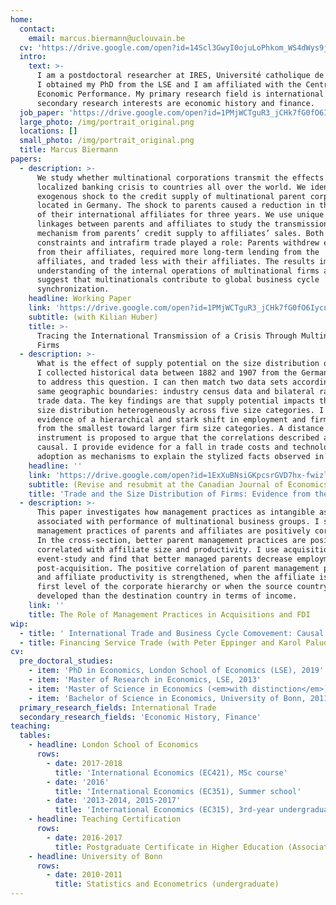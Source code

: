 ```yaml
---
home:
  contact:
    email: marcus.biermann@uclouvain.be
  cv: 'https://drive.google.com/open?id=14Scl3GwyI0ojuLoPhkom_WS4dWys9jGE'
  intro:
    text: >-
      I am a postdoctoral researcher at IRES, Université catholique de Louvain.
      I obtained my PhD from the LSE and I am affiliated with the Centre for
      Economic Performance. My primary research field is international trade. My
      secondary research interests are economic history and finance.
  job_paper: 'https://drive.google.com/open?id=1PMjWCTguR3_jCHk7fG0fO6IycnLCv9fc'
  large_photo: /img/portrait_original.png
  locations: []
  small_photo: /img/portrait_original.png
  title: Marcus Biermann
papers:
  - description: >-
      We study whether multinational corporations transmit the effects of a
      localized banking crisis to countries all over the world. We identify an
      exogenous shock to the credit supply of multinational parent corporations
      located in Germany. The shock to parents caused a reduction in the sales
      of their international affiliates for three years. We use unique data on
      linkages between parents and affiliates to study the transmission
      mechanism from parents’ credit supply to affiliates’ sales. Both financial
      constraints and intrafirm trade played a role: Parents withdrew equity
      from their affiliates, required more long-term lending from the
      affiliates, and traded less with their affiliates. The results improve our
      understanding of the internal operations of multinational firms and
      suggest that multinationals contribute to global business cycle
      synchronization.
    headline: Working Paper
    link: 'https://drive.google.com/open?id=1PMjWCTguR3_jCHk7fG0fO6IycnLCv9fc'
    subtitle: (with Kilian Huber)
    title: >-
      Tracing the International Transmission of a Crisis Through Multinational
      Firms
  - description: >-
      What is the effect of supply potential on the size distribution of firms?
      I collected historical data between 1882 and 1907 from the German Empire
      to address this question. I can then match two data sets according to the
      same geographic boundaries: industry census data and bilateral railway
      trade data. The key findings are that supply potential impacts the firm
      size distribution heterogeneously across five size categories. I find
      evidence of a hierarchical and stark shift in employment and firm share
      from the smallest toward larger firm size categories. A distance
      instrument is proposed to argue that the correlations described are indeed
      causal. I provide evidence for a fall in trade costs and technology
      adoption as mechanisms to explain the stylized facts observed in the data.
    headline: ''
    link: 'https://drive.google.com/open?id=1ExXuBNsiGKpcsrGVD7hx-fwizl5VKYHw'
    subtitle: (Revise and resubmit at the Canadian Journal of Economics)
    title: 'Trade and the Size Distribution of Firms: Evidence from the German Empire '
  - description: >-
      This paper investigates how management practices as intangible assets are
      associated with performance of multinational business groups. I show that
      management practices of parents and affiliates are positively correlated.
      In the cross-section, better parent management practices are positively
      correlated with affiliate size and productivity. I use acquisitions as an
      event-study and find that better managed parents decrease employment
      post-acquisition. The positive correlation of parent management practices
      and affiliate productivity is strengthened, when the affiliate is in the
      first level of the corporate hierarchy or when the source country is more
      developed than the destination country in terms of income.
    link: ''
    title: The Role of Management Practices in Acquisitions and FDI
wip:
  - title: ' International Trade and Business Cycle Comovement: Causal Evidence '
  - title: Financing Service Trade (with Peter Eppinger and Karol Paludkiewicz)
cv:
  pre_doctoral_studies:
    - item: 'PhD in Economics, London School of Economics (LSE), 2019'
    - item: 'Master of Research in Economics, LSE, 2013'
    - item: 'Master of Science in Economics (<em>with distinction</em>), LSE, 2012'
    - item: 'Bachelor of Science in Economics, University of Bonn, 2011'
  primary_research_fields: International Trade
  secondary_research_fields: 'Economic History, Finance'
teaching:
  tables:
    - headline: London School of Economics
      rows:
        - date: 2017-2018
          title: 'International Economics (EC421), MSc course'
        - date: '2016'
          title: 'International Economics (EC351), Summer school'
        - date: '2013-2014, 2015-2017'
          title: 'International Economics (EC315), 3rd-year undergraduate level'
    - headline: Teaching Certification
      rows:
        - date: 2016-2017
          title: Postgraduate Certificate in Higher Education (Associate Level)
    - headline: University of Bonn
      rows:
        - date: 2010-2011
          title: Statistics and Econometrics (undergraduate)
---
```


